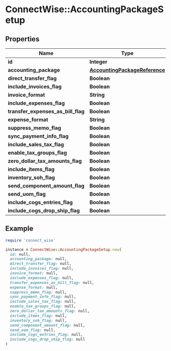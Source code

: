 # ConnectWise::AccountingPackageSetup

## Properties

| Name | Type | Description | Notes |
| ---- | ---- | ----------- | ----- |
| **id** | **Integer** |  | [optional] |
| **accounting_package** | [**AccountingPackageReference**](AccountingPackageReference.md) |  | [optional] |
| **direct_transfer_flag** | **Boolean** |  | [optional] |
| **include_invoices_flag** | **Boolean** |  | [optional] |
| **invoice_format** | **String** |  | [optional] |
| **include_expenses_flag** | **Boolean** |  | [optional] |
| **transfer_expenses_as_bill_flag** | **Boolean** |  | [optional] |
| **expense_format** | **String** |  | [optional] |
| **suppress_memo_flag** | **Boolean** |  | [optional] |
| **sync_payment_info_flag** | **Boolean** |  | [optional] |
| **include_sales_tax_flag** | **Boolean** |  | [optional] |
| **enable_tax_groups_flag** | **Boolean** |  | [optional] |
| **zero_dollar_tax_amounts_flag** | **Boolean** |  | [optional] |
| **include_items_flag** | **Boolean** |  | [optional] |
| **inventory_soh_flag** | **Boolean** |  | [optional] |
| **send_component_amount_flag** | **Boolean** |  | [optional] |
| **send_uom_flag** | **Boolean** |  | [optional] |
| **include_cogs_entries_flag** | **Boolean** |  | [optional] |
| **include_cogs_drop_ship_flag** | **Boolean** |  | [optional] |

## Example

```ruby
require 'connect_wise'

instance = ConnectWise::AccountingPackageSetup.new(
  id: null,
  accounting_package: null,
  direct_transfer_flag: null,
  include_invoices_flag: null,
  invoice_format: null,
  include_expenses_flag: null,
  transfer_expenses_as_bill_flag: null,
  expense_format: null,
  suppress_memo_flag: null,
  sync_payment_info_flag: null,
  include_sales_tax_flag: null,
  enable_tax_groups_flag: null,
  zero_dollar_tax_amounts_flag: null,
  include_items_flag: null,
  inventory_soh_flag: null,
  send_component_amount_flag: null,
  send_uom_flag: null,
  include_cogs_entries_flag: null,
  include_cogs_drop_ship_flag: null
)
```

